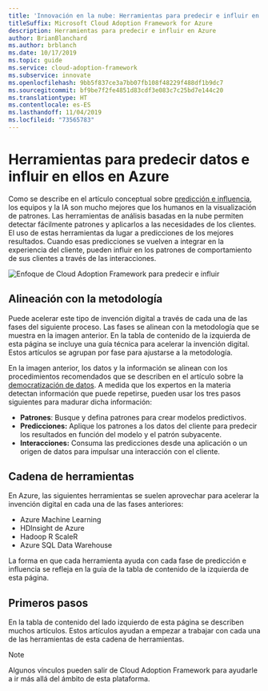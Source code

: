 ```yaml
---
title: 'Innovación en la nube: Herramientas para predecir e influir en Azure'
titleSuffix: Microsoft Cloud Adoption Framework for Azure
description: Herramientas para predecir e influir en Azure
author: BrianBlanchard
ms.author: brblanch
ms.date: 10/17/2019
ms.topic: guide
ms.service: cloud-adoption-framework
ms.subservice: innovate
ms.openlocfilehash: 9bb5f837ce3a7bb07fb108f48229f488df1b9dc7
ms.sourcegitcommit: bf9be7f2fe4851d83cdf3e083c7c25bd7e144c20
ms.translationtype: HT
ms.contentlocale: es-ES
ms.lasthandoff: 11/04/2019
ms.locfileid: "73565783"
---
```

# <a name="tools-to-predict-and-influence-data-in-azure"></a>Herramientas para predecir datos e influir en ellos en Azure

Como se describe en el artículo conceptual sobre [predicción e influencia](../considerations/predict.md), los equipos y la IA son mucho mejores que los humanos en la visualización de patrones. Las herramientas de análisis basadas en la nube permiten detectar fácilmente patrones y aplicarlos a las necesidades de los clientes. El uso de estas herramientas da lugar a predicciones de los mejores resultados. Cuando esas predicciones se vuelven a integrar en la experiencia del cliente, pueden influir en los patrones de comportamiento de sus clientes a través de las interacciones.

![Enfoque de Cloud Adoption Framework para predecir e influir](../../_images/innovate/predict-and-influence.png)

## <a name="alignment-to-the-methodology"></a>Alineación con la metodología

Puede acelerar este tipo de invención digital a través de cada una de las fases del siguiente proceso. Las fases se alinean con la metodología que se muestra en la imagen anterior. En la tabla de contenido de la izquierda de esta página se incluye una guía técnica para acelerar la invención digital. Estos artículos se agrupan por fase para ajustarse a la metodología.

En la imagen anterior, los datos y la información se alinean con los procedimientos recomendados que se describen en el artículo sobre la [democratización de datos](./data.md). A medida que los expertos en la materia detectan información que puede repetirse, pueden usar los tres pasos siguientes para madurar dicha información:

- **Patrones**: Busque y defina patrones para crear modelos predictivos.
- **Predicciones:** Aplique los patrones a los datos del cliente para predecir los resultados en función del modelo y el patrón subyacente.
- **Interacciones:** Consuma las predicciones desde una aplicación o un origen de datos para impulsar una interacción con el cliente.

## <a name="toolchain"></a>Cadena de herramientas

En Azure, las siguientes herramientas se suelen aprovechar para acelerar la invención digital en cada una de las fases anteriores:

- Azure Machine Learning
- HDInsight de Azure
- Hadoop R ScaleR
- Azure SQL Data Warehouse

La forma en que cada herramienta ayuda con cada fase de predicción e influencia se refleja en la guía de la tabla de contenido de la izquierda de esta página.

## <a name="get-started"></a>Primeros pasos

En la tabla de contenido del lado izquierdo de esta página se describen muchos artículos. Estos artículos ayudan a empezar a trabajar con cada una de las herramientas de esta cadena de herramientas.

> [!NOTE]
> Algunos vínculos pueden salir de Cloud Adoption Framework para ayudarle a ir más allá del ámbito de esta plataforma.
